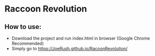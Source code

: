 # Raccoon Revolution

## How to use:
* Download the project and run index.html in browser (Google Chrome Recommended)
* Simply go to https://JoeRush.github.io/RacoonRevolution/
